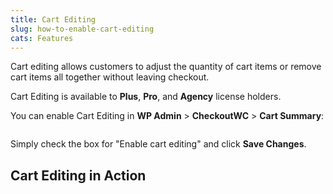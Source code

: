 ```yaml
---
title: Cart Editing
slug: how-to-enable-cart-editing
cats: Features
---
```


<p>Cart editing allows customers to adjust the quantity of cart items or remove cart items all together without leaving checkout.</p>
<p>Cart Editing is available to <strong>Plus</strong>, <strong>Pro</strong>, and <strong>Agency</strong> license holders.</p>
<p>You can enable Cart Editing in <strong>WP Admin</strong> &gt; <strong>CheckoutWC</strong> &gt; <strong>Cart Summary</strong>:</p>
<p><img src="https://s3.amazonaws.com/helpscout.net/docs/assets/5bdde2822c7d3a01757ac42e/images/5d1415cd04286305cb87c254/file-HAIrMazBnh.png" alt="" /></p>
<p>Simply check the box for &quot;Enable cart editing&quot; and click <strong>Save Changes</strong>.</p>
<h2>Cart Editing in Action</h2>
<p><img src="https://s3.amazonaws.com/helpscout.net/docs/assets/5bdde2822c7d3a01757ac42e/images/5ebdbf222c7d3a5ea54b1c1d/file-LC7RVsCoWz.gif" alt="" /></p>
